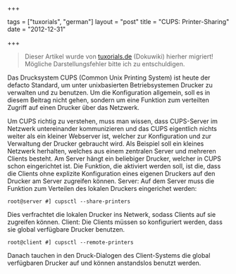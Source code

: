 +++

tags = ["tuxorials", "german"]
layout = "post"
title = "CUPS: Printer-Sharing"
date = "2012-12-31"

+++

>
> Dieser Artikel wurde von [tuxorials.de](http://tuxorials.de) (Dokuwiki) hierher migriert!
> Mögliche Darstellungsfehler bitte ich zu entschuldigen.
>


Das Drucksystem CUPS (Common Unix Printing System) ist heute der defacto
Standard, um unter unixbasierten Betriebsystemen Drucker zu verwalten
und zu benutzen. Um die Konfiguration allgemein, soll es in diesem
Beitrag nicht gehen, sondern um eine Funktion zum verteilten Zugriff auf
einen Drucker über das Netzwerk.

Um CUPS richtig zu verstehen, muss man wissen, dass CUPS-Server im
Netzwerk untereinander kommunizieren und das CUPS eigentlich nichts
weiter als ein kleiner Webserver ist, welcher zur Konfiguration und zur
Verwaltung der Drucker gebraucht wird. Als Beispiel soll ein kleines
Netzwerk herhalten, welches aus einem zentralen Server und mehreren
Clients besteht. Am Server hängt ein beliebiger Drucker, welcher in CUPS
schon eingerichtet ist. Die Funktion, die aktiviert werden soll, ist
die, dass die Clients ohne explizite Konfiguration eines eigenen
Druckers auf den Drucker am Server zugreifen können. Server: Auf dem
Server muss die Funktion zum Verteilen des lokalen Druckers eingerichet
werden:

```
root@server #] cupsctl --share-printers
```

Dies verfrachtet die lokalen Drucker ins Netwerk, sodass Clients auf sie
zugreifen können. Client: Die Clients müssen so konfiguriert werden,
dass sie global verfügbare Drucker benutzen.

```
root@client #] cupsctl --remote-printers
```

Danach tauchen in den Druck-Dialogen des Client-Systems die global
verfügbaren Drucker auf und können anstandslos benutzt werden.

